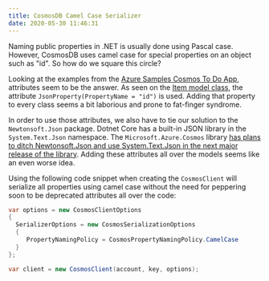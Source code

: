 ```yaml
---
title: CosmosDB Camel Case Serializer
date: 2020-05-30 11:46:31
---
```


Naming public properties in .NET is usually done using Pascal case. However, CosmosDB uses camel case for special properties on an object such as "id". So how do we square this circle?

Looking at the examples from the [Azure Samples Cosmos To Do App](https://github.com/Azure-Samples/cosmos-dotnet-core-todo-app), attributes seem to be the answer. As seen on the [Item model class](https://github.com/Azure-Samples/cosmos-dotnet-core-todo-app/blob/master/src/Models/Item.cs), the attribute `JsonProperty(PropertyName = "id")` is used. Adding that property to every class seems a bit laborious and prone to fat-finger syndrome.

In order to use those attributes, we also have to tie our solution to the `Newtonsoft.Json` package. Dotnet Core has a built-in JSON library in the `System.Text.Json` namespace. The `Microsoft.Azure.Cosmos` library [has plans to ditch Newtonsoft.Json and use System.Text.Json in the next major release of the library](https://github.com/Azure/azure-cosmos-dotnet-v3/issues/202). Adding these attributes all over the models seems like an even worse idea.

Using the following code snippet when creating the `CosmosClient` will serialize all properties using camel case without the need for peppering soon to be deprecated attributes all over the code:

```csharp
var options = new CosmosClientOptions
{
  SerializerOptions = new CosmosSerializationOptions
  {
     PropertyNamingPolicy = CosmosPropertyNamingPolicy.CamelCase
  }
};

var client = new CosmosClient(account, key, options);
```
